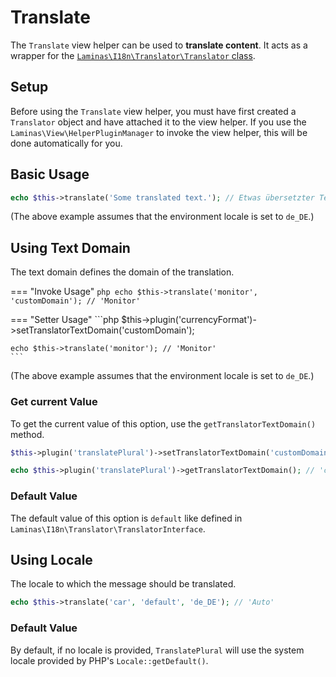 # Translate

The `Translate` view helper can be used to **translate content**. It acts as a
wrapper for the [`Laminas\I18n\Translator\Translator` class](../translation.md).

## Setup

Before using the `Translate` view helper, you must have first created a
`Translator` object and have attached it to the view helper. If you use the
`Laminas\View\HelperPluginManager` to invoke the view helper, this will be done
automatically for you.

## Basic Usage

```php
echo $this->translate('Some translated text.'); // Etwas übersetzter Text
```

(The above example assumes that the environment locale is set to `de_DE`.)

## Using Text Domain

The text domain defines the domain of the translation.

<!-- markdownlint-disable MD038 MD009 MD046 -->
=== "Invoke Usage"
    ```php
    echo $this->translate('monitor', 'customDomain'); // 'Monitor'
    ```

=== "Setter Usage"
    ```php
    $this->plugin('currencyFormat')->setTranslatorTextDomain('customDomain');

    echo $this->translate('monitor'); // 'Monitor'
    ```
<!-- markdownlint-restore -->

(The above example assumes that the environment locale is set to `de_DE`.)

### Get current Value

To get the current value of this option, use the `getTranslatorTextDomain()`
method.

```php
$this->plugin('translatePlural')->setTranslatorTextDomain('customDomain');

echo $this->plugin('translatePlural')->getTranslatorTextDomain(); // 'customDomain'
```

### Default Value

The default value of this option is `default` like defined in
`Laminas\I18n\Translator\TranslatorInterface`.

## Using Locale

The locale to which the message should be translated.

```php
echo $this->translate('car', 'default', 'de_DE'); // 'Auto'
```

### Default Value

By default, if no locale is provided, `TranslatePlural` will use the system
locale provided by PHP's `Locale::getDefault()`.
